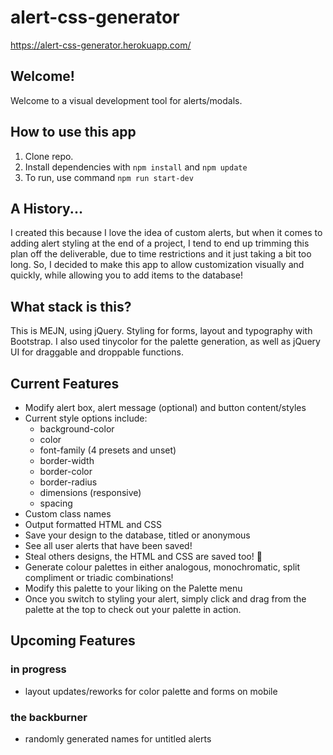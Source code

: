 # alert-css-generator
https://alert-css-generator.herokuapp.com/
## Welcome! 
Welcome to a visual development tool for alerts/modals.
## How to use this app
1. Clone repo.
1. Install dependencies with ```npm install``` and ```npm update```
1. To run, use command ```npm run start-dev```

## A History...
I created this because I love the idea of custom alerts, but when it comes to adding alert styling at the end of a project, I tend to end up trimming this plan off the deliverable, due to time restrictions and it just taking a bit too long. So, I decided to make this app to allow customization visually and quickly, while allowing you to add items to the database!
## What stack is this?
This is MEJN, using jQuery. Styling for forms, layout and typography with Bootstrap. I also used tinycolor for the palette generation, as well as jQuery UI for draggable and droppable functions.
## Current Features
* Modify alert box, alert message (optional) and button content/styles
* Current style options include:
    - background-color
    - color
    - font-family (4 presets and unset)
    - border-width
    - border-color
    - border-radius
    - dimensions (responsive)
    - spacing
* Custom class names
* Output formatted HTML and CSS
* Save your design to the database, titled or anonymous
* See all user alerts that have been saved!
* Steal others designs, the HTML and CSS are saved too! 👀
* Generate colour palettes in either analogous, monochromatic, split compliment or triadic combinations! 
* Modify this palette to your liking on the Palette menu
* Once you switch to styling your alert, simply click and drag from the palette at the top to check out your palette in action. 
## Upcoming Features
### in progress
* layout updates/reworks for color palette and forms on mobile
### the backburner
* randomly generated names for untitled alerts


